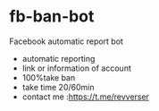 # fb-ban-bot
Facebook automatic report bot 
- automatic reporting
- link or information of account
- 100%take ban 
- take time 20/60min
- contact me :https://t.me/revverser 
